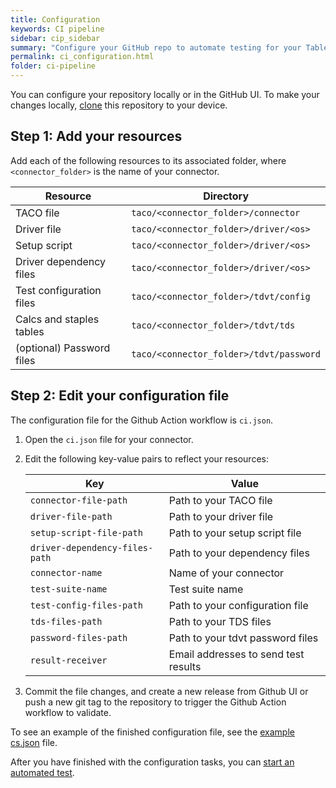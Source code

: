 ```yaml
---
title: Configuration
keywords: CI pipeline
sidebar: cip_sidebar
summary: "Configure your GitHub repo to automate testing for your Tableau connector."
permalink: ci_configuration.html
folder: ci-pipeline
---
```


You can configure your repository locally or in the GitHub UI. To make your changes locally, [clone](https://docs.github.com/en/github/creating-cloning-and-archiving-repositories/cloning-a-repository-from-github/cloning-a-repository) this repository to your device.

## Step 1: Add your resources
Add each of the following resources to its associated folder, where `<connector_folder>` is the name of your connector.

| Resource      | Directory |
| ----------- | ----------- |
| TACO file      | `taco/<connector_folder>/connector`       |
| Driver file   | `taco/<connector_folder>/driver/<os>`        |
| Setup script | `taco/<connector_folder>/driver/<os>` |
| Driver dependency files  | `taco/<connector_folder>/driver/<os>`  |
| Test configuration files  |  `taco/<connector_folder>/tdvt/config` |
| Calcs and staples tables  | `taco/<connector_folder>/tdvt/tds`  |
| (optional) Password files  | `taco/<connector_folder>/tdvt/password`  |

## Step 2: Edit your configuration file

The configuration file for the Github Action workflow is `ci.json`.

1. Open the `ci.json` file for your connector.
2. Edit the following key-value pairs to reflect your resources:

   | Key | Value |
   | --- | ------ |
   | `connector-file-path`   | Path to your TACO file |
   | `driver-file-path`  | Path to your driver file |
   | `setup-script-file-path` | Path to your setup script file |
   | `driver-dependency-files-path` | Path to your dependency files |
   | `connector-name` | Name of your connector |
   | `test-suite-name` | Test suite name |
   | `test-config-files-path` | Path to your configuration file |
   | `tds-files-path` | Path to your TDS files  |
   | `password-files-path` | Path to your tdvt password files |
   | `result-receiver` | Email addresses to send test results |

3. Commit the file changes, and create a new release from Github UI or push a new git tag to the repository to trigger the Github Action workflow to validate.

To see an example of the finished configuration file, see the <a href="#config_file">example cs.json</a> file.

After you have finished with the configuration tasks, you can [start an automated test](ci_test.html).
